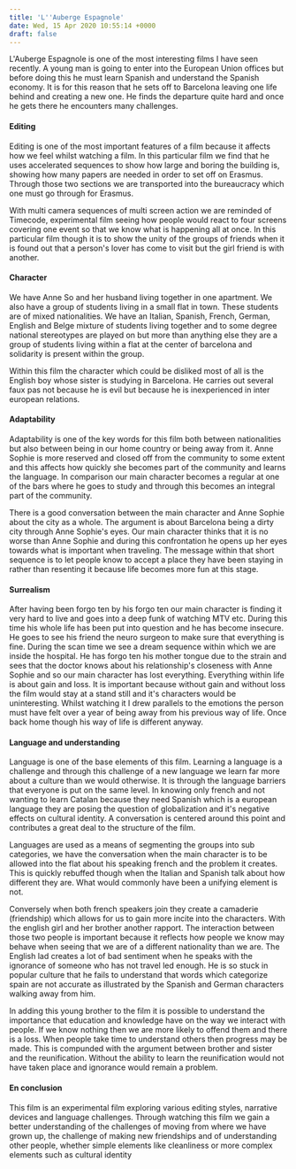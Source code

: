 ```yaml
---
title: 'L''Auberge Espagnole'
date: Wed, 15 Apr 2020 10:55:14 +0000
draft: false
---
```


L'Auberge Espagnole is one of the most interesting films I have seen recently. A young man is going to enter into the European Union offices but before doing this he must learn Spanish and understand the Spanish economy. It is for this reason that he sets off to Barcelona leaving one life behind and creating a new one. He finds the departure quite hard and once he gets there he encounters many challenges.

#### Editing

Editing is one of the most important features of a film because it affects how we feel whilst watching a film. In this particular film we find that he uses accelerated sequences to show how large and boring the building is, showing how many papers are needed in order to set off on Erasmus. Through those two sections we are transported into the bureaucracy which one must go through for Erasmus.

With multi camera sequences of multi screen action we are reminded of Timecode, experimental film seeing how people would react to four screens covering one event so that we know what is happening all at once. In this particular film though it is to show the unity of the groups of friends when it is found out that a person's lover has come to visit but the girl friend is with another.

#### Character

We have Anne So and her husband living together in one apartment. We also have a group of students living in a small flat in town. These students are of mixed nationalities. We have an Italian, Spanish, French, German, English and Belge mixture of students living together and to some degree national stereotypes are played on but more than anything else they are a group of students living within a flat at the center of barcelona and solidarity is present within the group.

Within this film the character which could be disliked most of all is the English boy whose sister is studying in Barcelona. He carries out several faux pas not because he is evil but because he is inexperienced in inter european relations.

#### Adaptability

Adaptability is one of the key words for this film both between nationalities but also between being in our home country or being away from it. Anne Sophie is more reserved and closed off from the community to some extent and this affects how quickly she becomes part of the community and learns the language. In comparison our main character becomes a regular at one of the bars where he goes to study and through this becomes an integral part of the community.

There is a good conversation between the main character and Anne Sophie about the city as a whole. The argument is about Barcelona being a dirty city through Anne Sophie's eyes. Our main character thinks that it is no worse than Anne Sophie and during this confrontation he opens up her eyes towards what is important when traveling. The message within that short sequence is to let people know to accept a place they have been staying in rather than resenting it because life becomes more fun at this stage.

#### Surrealism

After having been forgo ten by his forgo ten our main character is finding it very hard to live and goes into a deep funk of watching MTV etc. During this time his whole life has been put into question and he has become insecure. He goes to see his friend the neuro surgeon to make sure that everything is fine. During the scan time we see a dream sequence within which we are inside the hospital. He has forgo ten his mother tongue due to the strain and sees that the doctor knows about his relationship's closeness with Anne Sophie and so our main character has lost everything. Everything within life is about gain and loss. It is important because without gain and without loss the film would stay at a stand still and it's characters would be uninteresting. Whilst watching it I drew parallels to the emotions the person must have felt over a year of being away from his previous way of life. Once back home though his way of life is different anyway.

#### Language and understanding

Language is one of the base elements of this film. Learning a language is a challenge and through this challenge of a new language we learn far more about a culture than we would otherwise. It is through the language barriers that everyone is put on the same level. In knowing only french and not wanting to learn Catalan because they need Spanish which is a european language they are posing the question of globalization and it's negative effects on cultural identity. A conversation is centered around this point and contributes a great deal to the structure of the film.

Languages are used as a means of segmenting the groups into sub categories, we have the conversation when the main character is to be allowed into the flat about his speaking french and the problem it creates. This is quickly rebuffed though when the Italian and Spanish talk about how different they are. What would commonly have been a unifying element is not.

Conversely when both french speakers join they create a camaderie (friendship) which allows for us to gain more incite into the characters. With the english girl and her brother another rapport. The interaction between those two people is important because it reflects how people we know may behave when seeing that we are of a different nationality than we are. The English lad creates a lot of bad sentiment when he speaks with the ignorance of someone who has not travel led enough. He is so stuck in popular culture that he fails to understand that words which categorize spain are not accurate as illustrated by the Spanish and German characters walking away from him.

In adding this young brother to the film it is possible to understand the importance that education and knowledge have on the way we interact with people. If we know nothing then we are more likely to offend them and there is a loss. When people take time to understand others then progress may be made. This is compunded with the argument between brother and sister and the reunification. Without the ability to learn the reunification would not have taken place and ignorance would remain a problem.

#### En conclusion

This film is an experimental film exploring various editing styles, narrative devices and language challenges. Through watching this film we gain a better understanding of the challenges of moving from where we have grown up, the challenge of making new friendships and of understanding other people, whether simple elements like cleanliness or more complex elements such as cultural identity